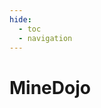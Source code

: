 ```yaml
---
hide:
  - toc
  - navigation
---
```


# **MineDojo**
<div class="card-container minedojo">
<script src="../../assets/javascripts/extra.js"></script>

<script>
    const cardDataMC = [
        { img: "../../assets/images/minedojo/Harvest log in plains.png", title: "Harvest log in plains", os: "OS: Box(0, 255, (64, 64, 3), uint8)", as: "AS: Discrete(11)", link: "./battlezone" },
        { img: "../../assets/images/minedojo/Harvest sand.png", title: "Harvest sand", os: "OS: Box(0, 255, (64, 64, 3), uint8)", as: "AS: Discrete(11)", link: "./doubledunk" },
        { img: "../../assets/images/minedojo/Harvest water with bucket.png", title: "Harvest water with bucket", os: "OS: Box(0, 255, (64, 64, 3), uint8)", as: "AS: Discrete(11)", link: "./namethisgame" },
        { img: "../../assets/images/minedojo/Mine iron ore.png", title: "Mine iron ore", os: "OS: Box(0, 255, (64, 64, 3), uint8)", as: "AS: Discrete(11)", link: "./phoenix" },
        { img: "../../assets/images/minedojo/Shear sheep.png", title: "Shear sheep", os: "OS: Box(0, 255, (64, 64, 3), uint8)", as: "AS: Discrete(11)", link: "./qbert" }
    ];

    generateCards('.card-container.minedojo', cardDataMC);
</script>
</div>